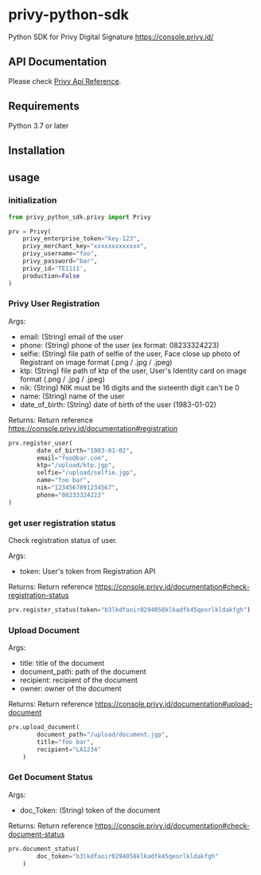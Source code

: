 # privy-python-sdk
Python SDK for Privy Digital Signature https://console.privy.id/


## API Documentation
Please check [Privy Api Reference](https://console.privy.id/documentation).

## Requirements
Python 3.7 or later

## Installation

## usage

### initialization
```python
from privy_python_sdk.privy import Privy

prv = Privy(
    privy_enterprise_token="key-123",
    privy_merchant_key="xxxxxxxxxxxxx",
    privy_username="foo",
    privy_password="bar",
    privy_id='TE1111',
    production=False
)
```
### Privy User Registration
Args:
- email: (String) email of the user 
- phone: (String) phone of the user (ex format: 08233324223)
- selfie: (String) file path of selfie of the user, Face close up photo of Registrant on image format (.png / .jpg / .jpeg)
- ktp: (String) file path of ktp of the user, User's Identity card on image format (.png / .jpg / .jpeg)
- nik: (String) NIK must be 16 digits and the sixteenth digit can't be 0
- name: (String) name of the user
- date_of_birth: (String) date of birth of the user (1983-01-02)

Returns:
    Return reference https://console.privy.id/documentation#registration

```python
prv.register_user(
        date_of_birth="1983-01-02",
        email="foo@bar.com",
        ktp="/upload/ktp.jgp",
        selfie="/upload/selfie.jgp",
        name="foo bar",
        nik="1234567891234567",
        phone="08233324223"
)
```

### get user registration status
Check registration status of user.

Args:
- token: User's token from Registration API

Returns:
    Return reference https://console.privy.id/documentation#check-registration-status

```python
prv.register_status(token="b3lkdfaoir0294058klkadfk45qeorlkldakfgh")
```

### Upload Document
Args:
- title: title of the document
- document_path: path of the document
- recipient: recipient of the document
- owner: owner of the document

Returns:
Return reference https://console.privy.id/documentation#upload-document
```python
prv.upload_document(
        document_path="/upload/document.jgp",
        title="foo bar",
        recipient="LA1234"
    )
```

### Get Document Status
Args:
- doc_Token: (String) token of the document

Returns:
Return reference https://console.privy.id/documentation#check-document-status
```python
prv.document_status(
        doc_token="b3lkdfaoir0294058klkadfk45qeorlkldakfgh"
    )
```